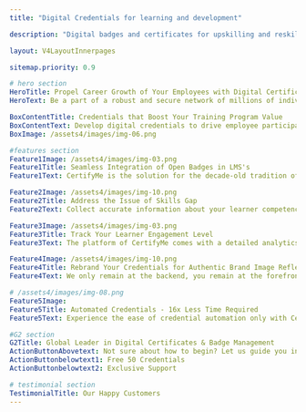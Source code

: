 ```yaml
---
title: "Digital Credentials for learning and development"

description: "Digital badges and certificates for upskilling and reskilling or any L&D program"

layout: V4LayoutInnerpages

sitemap.priority: 0.9

# hero section
HeroTitle: Propel Career Growth of Your Employees with Digital Certificates & Badges
HeroText: Be a part of a robust and secure network of millions of individuals who take their careers forward with CertifyMe.

BoxContentTitle: Credentials that Boost Your Training Program Value
BoxContentText: Develop digital credentials to drive employee participation in corporate training programs for your organization. Offer them the right tool to showcase their skills online and eliminate the air of confusion surrounding the authenticity of the program. Include program details in digital badges in a verifiable manner to attract a larger talent pool to engage with your programs.
BoxImage: /assets4/images/img-06.png

#features section
Feature1Image: /assets4/images/img-03.png
Feature1Title: Seamless Integration of Open Badges in LMS's
Feature1Text: CertifyMe is the solution for the decade-old tradition of extended waiting between the course completion date and the date of receiving the credentials for the program. Make the certification process streamlined for learners by issuing and delivering digital certificates right when they complete a program. Simply integrate our platform into your existing learning management system (LMSs) to share automated, socially shareable digital credentials.

Feature2Image: /assets4/images/img-10.png
Feature2Title: Address the Issue of Skills Gap
Feature2Text: Collect accurate information about your learner competency to design and offer the right course for skill enhancement and career development. Determine employees’ level of knowledge and skills to assign L&D programs and help them scale their expertise. Decide the best positions for your trainees to connect opportunities with career goals.

Feature3Image: /assets4/images/img-03.png
Feature3Title: Track Your Learner Engagement Level
Feature3Text: The platform of CertifyMe comes with a detailed analytics guide to offer insights into program level, recipient level, and organizational level credentials data. Analyze them to unlock information on program engagement, social media shares, credential verification, social impressions, and many more that earlier you had no access to. Take actions based on such valuable details to improve program completion rates.

Feature4Image: /assets4/images/img-10.png
Feature4Title: Rebrand Your Credentials for Authentic Brand Image Reflection
Feature4Text: We only remain at the backend, you remain at the forefront. Our customizable digital credentialing platform offers a branding experience like no other. We let you enjoy complete control over your credential header, footer, and navbar along with specially designated places online for brand promotion. Your marketing needs are sorted just by onboarding us.

# /assets4/images/img-08.png
Feature5Image:
Feature5Title: Automated Credentials - 16x Less Time Required
Feature5Text: Experience the ease of credential automation only with CertifyMe. Quick delivery and tracking of as many credentials as you issue. Don’t be in the dark anymore about the future of credentials offered by you - track them down whenever you want, wherever you want.<br> Integrate us into your learning management system (LMSs) for a simplified yet effective credential management solution.

#G2 section
G2Title: Global Leader in Digital Certificates & Badge Management
ActionButtonAbovetext: Not sure about how to begin? Let us guide you in the right direction!
ActionButtonbelowtext1: Free 50 Credentials
ActionButtonbelowtext2: Exclusive Support

# testimonial section
TestimonialTitle: Our Happy Customers
---
```

